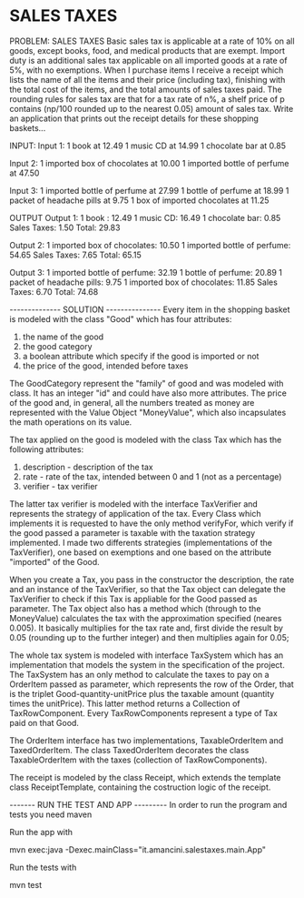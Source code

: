 # SALES TAXES

PROBLEM: SALES TAXES
Basic sales tax is applicable at a rate of 10% on all goods, except books, food, and medical
products that are exempt. Import duty is an additional sales tax applicable on all imported goods
at a rate of 5%, with no exemptions.
When I purchase items I receive a receipt which lists the name of all the items and their price
(including tax), finishing with the total cost of the items, and the total amounts of sales taxes
paid. The rounding rules for sales tax are that for a tax rate of n%, a shelf price of p contains
(np/100 rounded up to the nearest 0.05) amount of sales tax.
Write an application that prints out the receipt details for these shopping baskets...

INPUT:
Input 1:
1 book at 12.49
1 music CD at 14.99
1 chocolate bar at 0.85

Input 2:
1 imported box of chocolates at 10.00
1 imported bottle of perfume at 47.50

Input 3:
1 imported bottle of perfume at 27.99
1 bottle of perfume at 18.99
1 packet of headache pills at 9.75
1 box of imported chocolates at 11.25

OUTPUT
Output 1:
1 book : 12.49
1 music CD: 16.49
1 chocolate bar: 0.85
Sales Taxes: 1.50
Total: 29.83

Output 2:
1 imported box of chocolates: 10.50
1 imported bottle of perfume: 54.65
Sales Taxes: 7.65
Total: 65.15

Output 3:
1 imported bottle of perfume: 32.19
1 bottle of perfume: 20.89
1 packet of headache pills: 9.75
1 imported box of chocolates: 11.85
Sales Taxes: 6.70
Total: 74.68

-------------- SOLUTION ---------------
Every item in the shopping basket is modeled with the class "Good" which has four attributes:
1) the name of the good
2) the good category
3) a boolean attribute which specify if the good is imported or not
4) the price of the good, intended before taxes

The GoodCategory represent the "family" of good and was modeled with class. It has an integer "id" and could have also more attributes.
The price of the good and, in general, all the numbers treated as money are represented with the Value Object "MoneyValue", which also incapsulates the math operations on its value.   

The tax applied on the good is modeled with the class Tax which has the following attributes:
1) description - description of the tax
2) rate - rate of the tax, intended between 0 and 1 (not as a percentage)
3) verifier - tax verifier

The latter tax verifier is modeled with the interface TaxVerifier and represents the strategy of application of the tax. Every Class which implements it
is requested to have the only method verifyFor, which verify if the good passed a parameter is taxable with the taxation strategy implemented.
I made two differents strategies (implementations of the TaxVerifier), one based on exemptions and one based on the attribute "imported" of the Good.

When you create a Tax, you pass in the constructor the description, the rate and an instance of the TaxVerifier,
so that the Tax object can delegate the TaxVerifier to check if this Tax is appliable for the Good passed as parameter.
The Tax object also has a method which (through to the MoneyValue) calculates the tax with the approximation specified (neares 0.005). It basically
multiplies for the tax rate and, first divide the result by 0.05 (rounding up to the further integer) and then multiplies again for 0.05; 

The whole tax system is modeled with interface TaxSystem which has an implementation that models the system in the specification of the project.
The TaxSystem has an only method to calculate the taxes to pay on a OrderItem passed as parameter, which represents the row of the Order, that is the
triplet Good-quantity-unitPrice plus the taxable amount (quantity times the unitPrice). This latter method returns a Collection of TaxRowComponent. Every TaxRowComponents represent a type of Tax paid on that Good.

The OrderItem interface has two implementations, TaxableOrderItem and TaxedOrderItem. The class TaxedOrderItem decorates the class TaxableOrderItem with the taxes (collection of TaxRowComponents).

The receipt is modeled by the class Receipt, which extends the template class ReceiptTemplate, containing the costruction logic of the receipt. 

-------  RUN THE TEST AND APP ---------
In order to run the program and tests you need maven

Run the app with 

mvn exec:java -Dexec.mainClass="it.amancini.salestaxes.main.App"

Run the tests with

mvn test